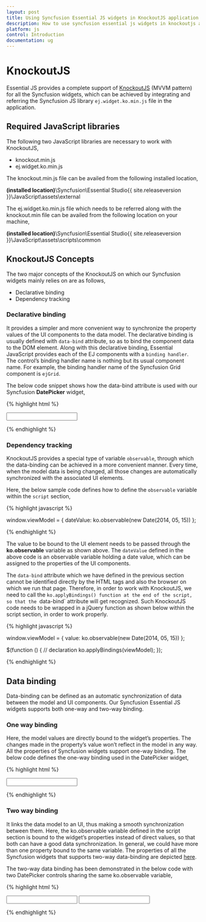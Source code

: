 ```yaml
---
layout: post
title: Using Syncfusion Essential JS widgets in KnockoutJS application
description: How to use syncfusion essential js widgets in knockoutjs application
platform: js
control: Introduction
documentation: ug
---
```


# KnockoutJS

Essential JS provides a complete support of [KnockoutJS](http://knockoutjs.com/documentation/introduction.html) (MVVM pattern) for all the Syncfusion widgets, which can be achieved by integrating and referring the Syncfusion JS library `ej.widget.ko.min.js` file in the application.

## Required JavaScript libraries

The following two JavaScript libraries are necessary to work with KnockoutJS,

* knockout.min.js
* ej.widget.ko.min.js

The knockout.min.js file can be availed from the following installed location,

<b>(installed location)</b>\Syncfusion\Essential Studio\{{ site.releaseversion }}\JavaScript\assets\external

The ej.widget.ko.min.js file which needs to be referred along with the knockout.min file can be availed from the following location on your machine,

<b>(installed location)</b>\Syncfusion\Essential Studio\{{ site.releaseversion }}\JavaScript\assets\scripts\common

## KnockoutJS Concepts

The two major concepts of the KnockoutJS on which our Syncfusion widgets mainly relies on are as follows,

* Declarative binding
* Dependency tracking

### Declarative binding

It provides a simpler and more convenient way to synchronize the property values of the UI components to the data model. The declarative binding is usually defined with `data-bind` attribute, so as to bind the component data to the DOM element. Along with this declarative binding, Essential JavaScript provides each of the EJ components with a `binding handler`. The control’s binding handler name is nothing but its usual component name. For example, the binding handler name of the Syncfusion Grid component is `ejGrid`.

The below code snippet shows how the data-bind attribute is used with our Syncfusion **DatePicker** widget,

{% highlight html %}


<input id="datepick2" data-bind="ejDatePicker: { value: '01/01/2015', enableStrictMode: true }"/> 


{% endhighlight %}

### Dependency tracking

KnockoutJS provides a special type of variable `observable`, through which the data-binding can be achieved in a more convenient manner. Every time, when the model data is being changed, all those changes are automatically synchronized with the associated UI elements. 

Here, the below sample code defines how to define the `observable` variable within the `script` section,

{% highlight javascript %}

window.viewModel = {
   dateValue: ko.observable(new Date(2014, 05, 15))
};

{% endhighlight %}

The value to be bound to the UI element needs to be passed through the **ko.observable** variable as shown above. The `dateValue` defined in the above code is an observable variable holding a date value, which can be assigned to the properties of the UI components.

The `data-bind` attribute which we have defined in the previous section cannot be identified directly by the HTML tags and also the browser on which we run that page.  Therefore, in order to work with KnockoutJS, we need to call the `ko.applyBindings() function at the end of the script, so that the `data-bind` attribute will get recognized. Such KnockoutJS code needs to be wrapped in a jQuery function as shown below within the script section, in order to work properly.

{% highlight javascript %}

window.viewModel = {
    value: ko.observable(new Date(2014, 05, 15))
};
            
$(function () {
    // declaration
    ko.applyBindings(viewModel);
});                        

{% endhighlight %}

## Data binding

Data-binding can be defined as an automatic synchronization of data between the model and UI components. Our Syncfusion Essential JS widgets supports both one-way and two-way binding.

### One way binding

Here, the model values are directly bound to the widget’s properties. The changes made in the property’s value won’t reflect in the model in any way. All the properties of Syncfusion widgets support one-way binding. The below code defines the one-way binding used in the DatePicker widget,

{% highlight html %}

<input id="myDatePicker1" data-bind="ejDatePicker: { value: '01/01/2015', enableStrictMode: true }"/>


{% endhighlight %}

### Two way binding

It links the data model to an UI, thus making a smooth synchronization between them. Here, the ko.observable variable defined in the script section is bound to the widget’s properties instead of direct values, so that both can have a good data synchronization. In general, we could have more than one property bound to the same variable. The properties of all the Syncfusion widgets that supports two-way data-binding are depicted [here](/js/angularjs#two-way-binding-properties). 

The two-way data binding has been demonstrated in the below code with two DatePicker controls sharing the same ko.observable variable,

{% highlight html %}

<html xmlns="http://www.w3.org/1999/xhtml">
  <head>
    <title>Essential Studio for JavaScript : DatePicker - Knockout</title>
    <!-- SCRIPT & CSS REFERENCE SECTION -->
  </head>
  <body>
    <input id="mydatepicker1" data-bind="ejDatePicker: { value: dateValue, enableStrictMode: true }"/>
    <input id="mydatepicker2" data-bind="ejDatePicker: { value: dateValue, enableStrictMode: true }"/>
    <script type="text/javascript">
            window.viewModel = {
            dateValue: ko.observable(new Date(2014, 05, 15))
            };
            $(function () {
                // declaration
                ko.applyBindings(viewModel);
            });                        
    </script>
  </body>
</html>

{% endhighlight %}